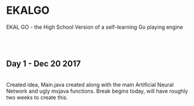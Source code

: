 # EKALGO
EKAL GO - the High School Version of a self-learning Go playing engine

<br>
<br>
<h2> Day 1 - Dec 20 2017 </h2> <br>
Created idea, Main.java created along with the main Artificial Neural Network and ugly mxjava functions. Break begins today, will have roughly two weeks to create this.
